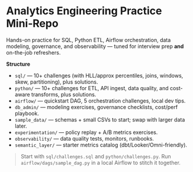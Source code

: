 # Analytics Engineering Practice Mini‑Repo

Hands-on practice for SQL, Python ETL, Airflow orchestration, data modeling, governance, and observability — tuned for interview prep **and** on-the-job refreshers.

**Structure**
- `sql/` — 10+ challenges (with HLL/approx percentiles, joins, windows, skew, partitioning), plus solutions.
- `python/` — 10+ challenges for ETL, API ingest, data quality, and cost-aware transforms, plus solutions.
- `airflow/` — quickstart DAG, 5 orchestration challenges, local dev tips.
- `db_admin/` — modeling exercises, governance checklists, cost/perf playbook.
- `sample_data/` — schemas + small CSVs to start; swap with larger data later.
- `experimentation/` — policy replay + A/B metrics exercises.
- `observability/` — data quality tests, monitors, runbooks.
- `semantic_layer/` — starter metrics catalog (dbt/Looker/Omni-friendly).

> Start with `sql/challenges.sql` and `python/challenges.py`. Run `airflow/dags/sample_dag.py` in a local Airflow to stitch it together.
